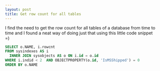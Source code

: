 ```yaml
---
layout: post
title: Get row count for all tables
---
```


I find the need to get the row count for all tables of a database from time to time and I found a neat way of doing just that using this little code snippet =)

```sql
SELECT o.NAME, i.rowcnt 
FROM sysindexes AS i
  INNER JOIN sysobjects AS o ON i.id = o.id 
WHERE i.indid < 2  AND OBJECTPROPERTY(o.id, 'IsMSShipped') = 0
ORDER BY o.NAME
```